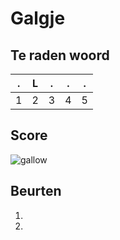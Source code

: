 # Galgje

## Te raden woord

|.|L|.|.|.|
|-|-|-|-|-|
|1|2|3|4|5|

## Score
![gallow](./images/1.png)

## Beurten
1. 
2. 
